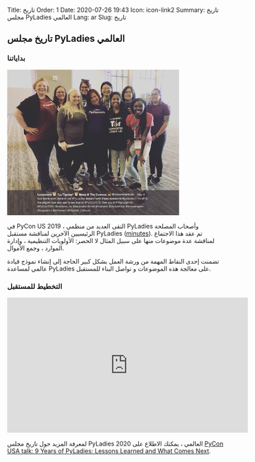 Title: تاريخ
Order: 1
Date: 2020-07-26 19:43
Icon: icon-link2
Summary: تاريخ مجلس PyLadies العالمي
Lang: ar
Slug: تاريخ

## تاريخ مجلس PyLadies العالمي

### بداياتنا

<div class="float-center container">
  <img src="/images/about/future-of-us.png"
     alt="PyLadies Organizers at PyCon US 2019" width="400px" />
</div>

في PyCon US 2019 ، التقى العديد من منظمي PyLadies وأصحاب المصلحة الرئيسيين الآخرين لمناقشة مستقبل PyLadies
([minutes](https://github.com/pyladies/global-organizing/blob/master/notes/2019/06_05_2019.md)).
تم عقد هذا الاجتماع لمناقشة عدة موضوعات منها على سبيل المثال لا الحصر:
الأولويات التنظيمية ، وإدارة الموارد ، وجمع الأموال.

تضمنت إحدى النقاط المهمة من ورشة العمل بشكل كبير الحاجة إلى إنشاء نموذج قيادة عالمي لمساعدة PyLadies على معالجة هذه الموضوعات و
تواصل البناء للمستقبل.

### التخطيط للمستقبل

<div class="float-center container"><iframe width="560" height="315" src="https://www.youtube.com/embed/KRwpY2TixAs" frameborder="0" allow="accelerometer; autoplay; encrypted-media; gyroscope; picture-in-picture" allowfullscreen></iframe></div>

لمعرفة المزيد حول تاريخ مجلس PyLadies العالمي ، يمكنك الاطلاع على 2020 [PyCon USA talk: 9 Years of PyLadies: Lessons Learned and What Comes Next](https://www.youtube.com/watch؟v=KRwpY2TixAs).
